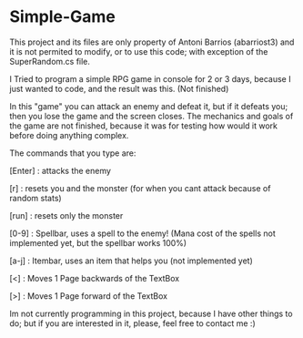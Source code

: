 # Simple-Game
This project and its files are only property of Antoni Barrios (abarriost3) and it is not permited to modify,
or to use this code; with exception of the SuperRandom.cs file.




I Tried to program a simple RPG game in console for 2 or 3 days, because I just wanted to code, and the result was this. (Not finished)


In this "game" you can attack an enemy and defeat it, but if it defeats you; then you lose the game and the screen closes.
The mechanics and goals of the game are not finished, because it was for testing how would it work before doing anything complex.


The commands that you type are:

[Enter] : attacks the enemy

[r] : resets you and the monster (for when you cant attack because of random stats)

[run] : resets only the monster

[0-9] : Spellbar, uses a spell to the enemy! (Mana cost of the spells not implemented yet, but the spellbar works 100%)

[a-j] : Itembar, uses an item that helps you (not implemented yet)

[<] : Moves 1 Page backwards of the TextBox

[>] : Moves 1 Page forward of the TextBox 




Im not currently programming in this project, because I have other things to do; but if you are interested in it,
please, feel free to contact me :)
